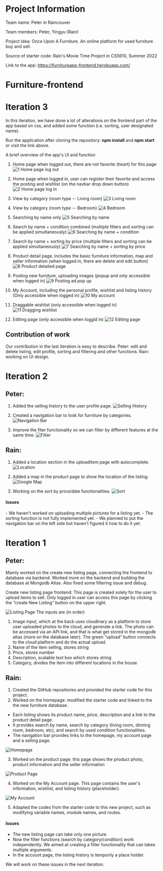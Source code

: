 
<h1>Project Information</h1>

Team name: Peter in Raincouver

Team members: Peter, Yingyu (Rain)

Project idea: Once Upon A Furniture. An online platform for used furniture buy and sell.

Source of starter code: Rain's Movie Time Project in CS5610, Summer 2022

Link to the app: https://furnitureapp-frontend.herokuapp.com/

# Furniture-frontend

<h1>Iteration 3</h1>
In this iteration, we have done a lot of alterations on the frontend part of the app based on css, and added some function (i.e. sorting, user designated name).

Run the application after cloning the repository: **npm install** and **npm start** or visit the link above.

A brief overview of the app's UI and function

1. Home page when logged out, there are not favorite (heart) for this page
![1  Home page log out](https://media.github.ccs.neu.edu/user/11225/files/fe30ea68-7a49-40a0-a2c2-68783bea02ff)

2. Home page when logged in, user can register their favorite and access the posting and wishlist (on the navbar drop down button)
![2  Home page log in](https://media.github.ccs.neu.edu/user/11225/files/a55796ee-d760-489d-b76b-7f10b3cc9a0d)

3. View by category (room type -- Living room)
![3  Living room](https://media.github.ccs.neu.edu/user/11225/files/eb6436e4-3a17-46d6-b0d6-308c95ba66be)

4. View by category (room type -- Bedroom)
![4  Bedroom](https://media.github.ccs.neu.edu/user/11225/files/6cde2a6b-c6cd-47b6-b045-7c0d1cab7ac2)

5. Searching by name only
![5  Searching by name](https://media.github.ccs.neu.edu/user/11225/files/69c9dadc-ffcf-42ed-88f2-6aed11414d0c)

6. Search by name + condition combined (multiple filters and sorting can be applied simultaneously)
![6  Searching by name + condition](https://media.github.ccs.neu.edu/user/11225/files/72f57ddc-8e15-4a2a-a170-547c62ed6e2e)

7. Search by name + sorting by price (multiple filters and sorting can be applied simultaneously)
![7  Searching by name + sorting by price](https://media.github.ccs.neu.edu/user/11225/files/9784fd07-45ca-4abe-9545-317190ecf199)

8. Product detail page, includes the basic furniture information, map and seller information (when logged in, there are delete and edit button)
![8  Product detailed page](https://media.github.ccs.neu.edu/user/11225/files/673e34db-17e7-4a0e-90a9-4d2b36a23ca4)

9. Posting new furniture, uploading images (popup and only accessible when logged in)
![9  Posting ad pop up](https://media.github.ccs.neu.edu/user/11225/files/10704529-b0f5-4776-963a-ca537415c53f)

10. My Account, including the personal profile, wishlist and listing history (Only accessible when logged in)
![10  My account](https://media.github.ccs.neu.edu/user/11225/files/11bde70e-cbff-4807-948c-7cf5b4465faa)

11. Draggable wishlist (only accessible when logged in)
![11  Dragging wishlist](https://media.github.ccs.neu.edu/user/11225/files/ba972ef2-20c5-443b-91bf-98cdb0d8f40d)

12. Editing page (only accessible when loggid in)
![12  Editing page](https://media.github.ccs.neu.edu/user/11225/files/c82092e6-ce24-49d6-9adf-2ba448a44bd1)

<h2>Contribution of work</h2>
Our contribution in the last iteration is easy to describe. Peter: edit and delete listing, edit profile, sorting and filtering and other functions. Rain: working on UI design.


<h1>Iteration 2</h1>

<h2>Peter: </h2>

1. Added the selling history to the user profile page. 
![Selling History](public/images/iter2_my_listings.png)

2. Created a navigation bar to look for furniture by categories.
![Navigation Bar](public/images/iter2_navigation_bar.png)

3. Improve the fiter functionality so we can filter by different features at the same time.
![Filter](public/images/iter2_filter.png)

<h2>Rain: </h2>

1. Added a location section in the uploadItem page with autocomplete.
![Location](public/images/iter2_uploadItem.png)

2. Added a map in the product page to show the location of the listing.
![Google Map](public/images/iter2_product_with_map.png)

3. Working on the sort by price/date functionalities.
![Sort](public/images/iter2_sort.png)

<h4>Issues</h4>
- We haven't worked on uploading multiple pictures for a listing yet.
- The sorting function is not fully implemented yet.
- We planned to put the navigation bar on the left side but haven't figured it how to do it yet.

<h1>Iteration 1</h1>

<h2>Peter:</h2>

Mainly worked on the create new listing page, connecting the frontend to database via backend. Worked more on the backend and building the database at Mongodb Altas. 
Also fixed some filtering issue and debug.

Create new listing page frontend:
This page is created solely for the user to upload items to sell. Only logged in user can access this page by clicking the “create New Listing” button on the upper right.
 
![Listing Page](public/images/iter1_listing_page.png)
The inputs are (in order)
1. Image input, which at the back uses cloudinary as a platform to store user uploaded photos to the cloud, and generate a link. The photo can be accessed via an API link, and that is what get stored in the mongodb altas (more on the database later). The green “upload” button connects to the cloud platform and do the actual upload.
2. Name of the item selling, stores string
3. Price, stores number
4. Description, scalable text box which stores string
5. Category, divides the item into different locations in the house

<h2>Rain: </h2>

1. Created the GitHub repositories and provided the starter code for this project.
2. Worked on the homepage: modified the starter code and linked to the the new furniture database.
 - Each listing shows its product name, price, description and a link to the product detail page.
 - It provides search by name, search by category (living room, dinning room, bedroom, etc), and search by used condition functionalities.
 - The navigation bar provides links to the homepage, my account page and a selling page.
 
![Homepage](public/images/iter1_homepage.png)

3. Worked on the product page: this page shows the product photo, product information and the seller information

![Product Page](public/images/iter1_product.png)

4. Worked on the My Account page. This page contains the user's information, wishlist, and listing history (placeholder).

![My Account](public/images/iter1_my_account.png)

5. Adapted the codes from the starter code to this new project, such as modifying variable names, module names, and routes. 

<h4>Issues</h4>

- The new listing page can take only one picture. 
- Now the filter functions (search by category/condition) work independently. We aimed at creating a filter functionality that can takes multiple arguments.
- In the account page, the listing history is temporily a place holder. 

We will work on these issues in the next iteration.
